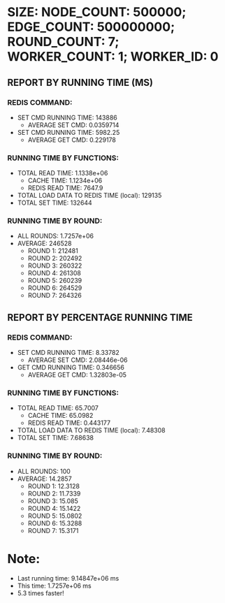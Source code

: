 
# SIZE: NODE_COUNT: 500000; EDGE_COUNT: 500000000; ROUND_COUNT: 7; WORKER_COUNT: 1; WORKER_ID: 0

## REPORT BY RUNNING TIME (MS)

 ### REDIS COMMAND:

  + SET CMD RUNNING TIME: 143886
    + AVERAGE SET CMD: 0.0359714
  + SET CMD RUNNING TIME: 5982.25
    + AVERAGE GET CMD: 0.229178

 ### RUNNING TIME BY FUNCTIONS:

  + TOTAL READ TIME: 1.1338e+06
    + CACHE TIME: 1.1234e+06
    + REDIS READ TIME: 7647.9
  + TOTAL LOAD DATA TO REDIS TIME (local): 129135
  + TOTAL SET TIME: 132644

 ### RUNNING TIME BY ROUND:

  + ALL ROUNDS: 1.7257e+06
  + AVERAGE: 246528
     + ROUND 1: 212481
     + ROUND 2: 202492
     + ROUND 3: 260322
     + ROUND 4: 261308
     + ROUND 5: 260239
     + ROUND 6: 264529
     + ROUND 7: 264326

## REPORT BY PERCENTAGE RUNNING TIME

 ### REDIS COMMAND:

  + SET CMD RUNNING TIME: 8.33782
    + AVERAGE SET CMD: 2.08446e-06
  + GET CMD RUNNING TIME: 0.346656
    + AVERAGE GET CMD: 1.32803e-05

 ### RUNNING TIME BY FUNCTIONS:

  + TOTAL READ TIME: 65.7007
    + CACHE TIME: 65.0982
    + REDIS READ TIME: 0.443177
  + TOTAL LOAD DATA TO REDIS TIME (local): 7.48308
  + TOTAL SET TIME: 7.68638

 ### RUNNING TIME BY ROUND:

  + ALL ROUNDS: 100
  + AVERAGE: 14.2857
     + ROUND 1: 12.3128
     + ROUND 2: 11.7339
     + ROUND 3: 15.085
     + ROUND 4: 15.1422
     + ROUND 5: 15.0802
     + ROUND 6: 15.3288
     + ROUND 7: 15.3171



# Note:

+ Last running time: 9.14847e+06 ms
+ This time: 1.7257e+06 ms
+ 5.3 times faster!